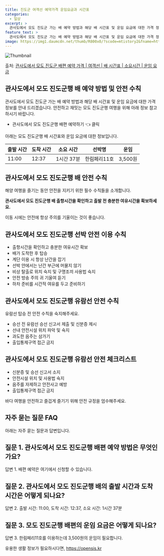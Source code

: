 ```yaml
---
title: 진도군 여객선 예약가격 운임요금과 시간표
categories:
  - 일상
excerpt: >
  관사도에서 모도 진도군 가는 배 예약 방법과 해당 배 시간표 및 운임 요금에 대한 가격 정보를 안내 드리겠습니다. 안전하고 재밋는 모도 진도군행 여행을 위해 아래 정보 참고하시기 바랍니다. 모도 진도군행 배편 예약하기 👈 클릭관사도에서 모도 진도군행 배 시간표출발 시간도착 시간소요 시간선박명요금11:0012:371시간 37분한림페리11호3,500원모도 진도군행 배편 예약하기 👈 클릭관사도에서 모도 진도군행 여객선 탑승 시 이용수칙해양 여행을 즐기는 동안 안전을 지키기 위한 필수 수칙들을 소개합니다. 중요한 내용 관사도에서 모도 진도군행 배 출항시간을 확인하고 출발 전 충분한 여유시간을 확보하세요. 이동 시에는 안전에 항상 주의를 기울이는 것이 좋습니다. 관사도에서 모도 진도군행 선박 안전 이용 수칙 1)..
feature_text: >
  관사도에서 모도 진도군 가는 배 예약 방법과 해당 배 시간표 및 운임 요금에 대한 가격 정보를 안내 드리겠습니다. 안전하고 재밋는 모도 진도군행 여행을 위해 아래 정보 참고하시기 바랍니다. 모도 진도군행 배편 예약하기 👈 클릭관사도에서 모도 진도군행 배 시간표출발 시간도착 시간소요 시간선박명요금11:0012:371시간 37분한림페리11호3,500원모도 진도군행 배편 예약하기 👈 클릭관사도에서 모도 진도군행 여객선 탑승 시 이용수칙해양 여행을 즐기는 동안 안전을 지키기 위한 필수 수칙들을 소개합니다. 중요한 내용 관사도에서 모도 진도군행 배 출항시간을 확인하고 출발 전 충분한 여유시간을 확보하세요. 이동 시에는 안전에 항상 주의를 기울이는 것이 좋습니다. 관사도에서 모도 진도군행 선박 안전 이용 수칙 1)..
image: https://img1.daumcdn.net/thumb/R800x0/?scode=mtistory2&fname=https%3A%2F%2Fblog.kakaocdn.net%2Fdn%2Fmazn5%2FbtsHDNwTyS7%2F88SsV7Okga3YLkvfv0Un81%2Fimg.webp
---
```


![Thumbnail](https://img1.daumcdn.net/thumb/R800x0/?scode=mtistory2&fname=https%3A%2F%2Fblog.kakaocdn.net%2Fdn%2Fmazn5%2FbtsHDNwTyS7%2F88SsV7Okga3YLkvfv0Un81%2Fimg.webp)

<p>출처: <a href="https://opensis.kr/entry/%EA%B4%80%EC%82%AC%EB%8F%84%EC%97%90%EC%84%9C-%EB%AA%A8%EB%8F%84-%EC%A7%84%EB%8F%84%EA%B5%B0-%EB%B0%B0%ED%8E%B8-%EC%98%88%EC%95%BD-%EA%B0%80%EA%B2%A9-%EC%97%AC%EA%B0%9D%EC%84%A0-%EB%B0%B0-%EC%8B%9C%EA%B0%84%ED%91%9C-%EC%86%8C%EC%9A%94%EC%8B%9C%EA%B0%84-%EC%9A%B4%EC%9E%84-%EC%9A%94%EA%B8%88" rel="dofollow">관사도에서 모도 진도군 배편 예약 가격 | 여객선 | 배 시간표 | 소요시간 | 운임 요금</a> </p>

## 관사도에서 모도 진도군행 배 예약 방법 및 안전 수칙

관사도에서 모도 진도군 가는 배 예약 방법과 해당 배 시간표 및 운임 요금에 대한 가격 정보를 안내 드리겠습니다. 안전하고 재밋는 모도
진도군행 여행을 위해 아래 정보 참고하시기 바랍니다.

  * 관사도에서 모도 진도군행 배편 예약하기 👈 클릭

아래는 모도 진도군행 배 시간표와 운임 요금에 대한 정보입니다.

**출발 시간** | **도착 시간** | **소요 시간** | **선박명** | **운임**  
---|---|---|---|---  
11:00 | 12:37 | 1시간 37분 | 한림페리11호 | 3,500원  
  
## 관사도에서 모도 진도군행 배 안전 수칙

해양 여행을 즐기는 동안 안전을 지키기 위한 필수 수칙들을 소개합니다.

**관사도에서 모도 진도군행 배 출항시간을 확인하고 출발 전 충분한 여유시간을 확보하세요.**

이동 시에는 안전에 항상 주의를 기울이는 것이 좋습니다.

## **관사도에서 모도 진도군행 선박 안전 이용 수칙**

  * 출항시간을 확인하고 충분한 여유시간 확보
  * 배가 도착한 후 탑승
  * 계단 이용 시 항상 난간을 잡기
  * 선박 안에서는 난간 부근에 머물지 않기
  * 비상 탈출로 위치 숙지 및 구명조끼 사용법 숙지
  * 안전 방송 주의 귀 기울여 듣기
  * 하차 준비를 시간적 여유를 두고 준비하기

## **관사도에서 모도 진도군행 유람선 안전 수칙**

유람선 탑승 전 안전 수칙을 숙지해주세요.

  * 승선 전 유람선 승선 신고서 제출 및 신분증 제시
  * 선내 안전시설 위치 파악 및 숙지
  * 과도한 음주는 삼가기
  * 출입통제구역 접근 금지

## **관사도에서 모도 진도군행 유람선 안전 체크리스트**

  * 신분증 및 승선 신고서 소지
  * 안전시설 위치 및 사용법 숙지
  * 음주를 자제하고 안전사고 예방
  * 출입통제구역 접근 금지

바다 여행을 안전하고 즐겁게 즐기기 위해 안전 규정을 엄수해주세요.

## 자주 묻는 질문 FAQ

아래는 자주 묻는 질문과 답변입니다.

## **질문 1. 관사도에서 모도 진도군행 배편 예약 방법은 무엇인가요?**

답변 1. 배편 예약은 여기에서 신청할 수 있습니다.

## **질문 2. 관사도에서 모도 진도군행 배의 출발 시간과 도착 시간은 어떻게 되나요?**

답변 2. 출발 시간: 11:00, 도착 시간: 12:37, 소요 시간: 1시간 37분

## **질문 3. 모도 진도군행 배편의 운임 요금은 어떻게 되나요?**

답변 3. 한림페리11호를 이용하는데 3,500원의 운임이 필요합니다.

 

유용한 생활 정보가 필요하시다면, <a href="https://opensis.kr" rel="dofollow">https://opensis.kr</a>


